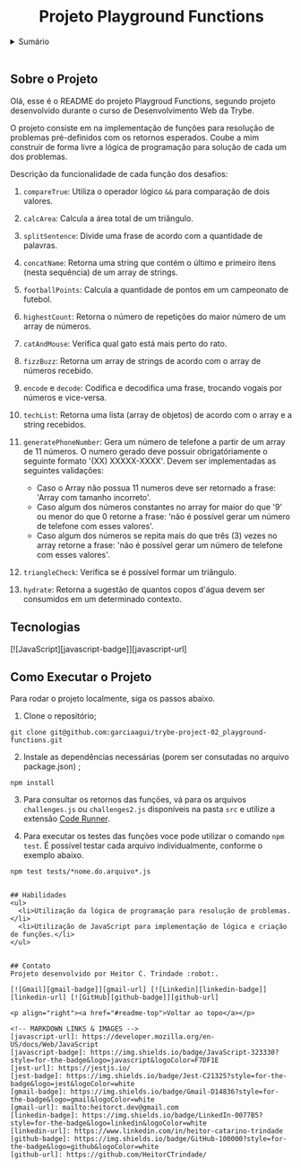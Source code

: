 <a name="readme-top"></a>

<h1 align="center">Projeto Playground Functions</h1>

<details>
  <summary>Sumário</summary>
  <ol>
    <li><a href="#sobre-o-projeto">Sobre o Projeto</a></li>
    <li><a href="#tecnologias">Tecnologias</a></li>
    <li><a href="#como-executar-o-projeto">Como Executar o Projeto</a></li>
    <li><a href="#habilidades">Habilidades</a></li>
    <li><a href="#contato">Contato</a></li>
  </ol>
</details>

<br>

## Sobre o Projeto
Olá, esse é o README do projeto Playgroud Functions, segundo projeto desenvolvido durante o curso de Desenvolvimento Web da Trybe.

O projeto consiste em na implementação de funções para resolução de problemas pré-definidos com os retornos esperados. Coube a mim construir de forma livre a lógica de programação para solução de cada um dos problemas.

Descrição da funcionalidade de cada função dos desafios:
1. `compareTrue`: Utiliza o operador lógico `&&` para comparação de dois valores.
2. `calcArea`: Calcula a área total de um triângulo.
3. `splitSentence`: Divide uma frase de acordo com a quantidade de palavras.
4. `concatName`: Retorna uma string que contém o último e primeiro itens (nesta sequência) de um array de strings.
5. `footballPoints`: Calcula a quantidade de pontos em um campeonato de futebol.
6. `highestCount`: Retorna o número de repetições do maior número de um array de números.
7. `catAndMouse`: Verifica qual gato está mais perto do rato.
8. `fizzBuzz`:  Retorna um array de strings de acordo com o array de números recebido.
9. `encode` e `decode`: Codifica e decodifica uma frase, trocando vogais por números e vice-versa.
10. `techList`: Retorna uma lista (array de objetos) de acordo com o array e a string recebidos.
11. `generatePhoneNumber`: Gera um número de telefone a partir de um array de 11 números. O numero gerado deve possuir obrigatóriamente o seguinte formato '(XX) XXXXX-XXXX'. Devem ser implementadas as seguintes validações:

    - Caso o Array não possua 11 numeros deve ser retornado a frase: 'Array com tamanho incorreto'.
    - Caso algum dos números constantes no array for maior do que '9' ou menor do que 0 retorne a frase: 'não é possível gerar um número de telefone com esses valores'.
    - Caso algum dos números se repita mais do que três (3) vezes no array retorne a frase: 'não é possível gerar um número de telefone com esses valores'.
    
12. `triangleCheck`: Verifica se é possível formar um triângulo.
13. `hydrate`: Retorna a sugestão de quantos copos d'água devem ser consumidos em um determinado contexto.


## Tecnologias
[![JavaScript][javascript-badge]][javascript-url]


## Como Executar o Projeto
Para rodar o projeto localmente, siga os passos abaixo.

1. Clone o repositório;
```
git clone git@github.com:garciaagui/trybe-project-02_playground-functions.git
```

2. Instale as dependências necessárias (porem ser consutadas no arquivo package.json)  ;
```
npm install
```

3. Para consultar os retornos das funções, vá para os arquivos `challenges.js` ou `challenges2.js` disponíveis na pasta `src` e utilize a extensão [Code Runner](https://marketplace.visualstudio.com/items?itemName=formulahendry.code-runner).

4. Para executar os testes das funções voce pode utilizar o comando `npm test`. É possível testar cada arquivo individualmente, conforme o exemplo abaixo.
```
npm test tests/*nome.do.arquivo*.js


## Habilidades
<ul>
  <li>Utilização da lógica de programação para resolução de problemas.</li>
  <li>Utilização de JavaScript para implementação de lógica e criação de funções.</li>
</ul>


## Contato
Projeto desenvolvido por Heitor C. Trindade :robot:.

[![Gmail][gmail-badge]][gmail-url] [![Linkedin][linkedin-badge]][linkedin-url] [![GitHub][github-badge]][github-url]

<p align="right"><a href="#readme-top">Voltar ao topo</a></p>

<!-- MARKDOWN LINKS & IMAGES -->
[javascript-url]: https://developer.mozilla.org/en-US/docs/Web/JavaScript
[javascript-badge]: https://img.shields.io/badge/JavaScript-323330?style=for-the-badge&logo=javascript&logoColor=F7DF1E
[jest-url]: https://jestjs.io/
[jest-badge]: https://img.shields.io/badge/Jest-C21325?style=for-the-badge&logo=jest&logoColor=white
[gmail-badge]: https://img.shields.io/badge/Gmail-D14836?style=for-the-badge&logo=gmail&logoColor=white
[gmail-url]: mailto:heitorct.dev@gmail.com
[linkedin-badge]: https://img.shields.io/badge/LinkedIn-0077B5?style=for-the-badge&logo=linkedin&logoColor=white
[linkedin-url]: https://www.linkedin.com/in/heitor-catarino-trindade
[github-badge]: https://img.shields.io/badge/GitHub-100000?style=for-the-badge&logo=github&logoColor=white
[github-url]: https://github.com/HeitorCTrindade/
